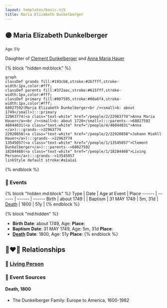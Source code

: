 ```yaml
---
layout: templates/basic.njk
title: Maria Elizabeth Dunkelberger
---
```

## 🟣 Maria Elizabeth Dunkelberger
<small>Age: 51y</small>

Daughter of [Clement Dunkelberger](/people/1/13545057) and [Anna Maria Hauer](/people/2/22963774)

{% block "hidden md:block" %}
```mermaid
graph
classDef grands fill:#193cb8,stroke:#2b7fff,stroke-width:1px,color:#fff;
classDef parents fill:#372aac,stroke:#615fff,stroke-width:1px,color:#fff;
classDef primary fill:#007595,stroke:#00a6f4,stroke-width:1px,color:#fff;
68027592(Maria Elizabeth Dunkelberger<br /><small>b: about 1749</small>):::primary
22963774(<a class="text-white" href="/people/2/22963774">Anna Maria Hauer</a><br /><small>b: about 1720</small>):::parents-->68027592
46044031(<a class="text-white" href="/people/4/46044031">Anna </a>):::grands-->22963774
22920858(<a class="text-white" href="/people/2/22920858">Johann Miehll Hauer</a>):::grands-->22963774
13545057(<a class="text-white" href="/people/1/13545057">Clement Dunkelberger</a>):::parents-->68027592
18284468(<a class="text-white" href="/people/1/18284468">Living Person</a>):::grands-->13545057
linkStyle default stroke:#a1a1a1
```
{% endblock %}

### 📆 Events

{% block "hidden md:block" %}
Type | Date | Age at Event | Place
------ | ------ | ------ | ------
Birth | about 1749 |  |
Baptism | 31 MAY 1749 | 5m, 31d |
[Death](#event-event-4) | 1800 | 51y |
{% endblock %}

{% block "md:hidden" %}
- **Birth**
**Date**: about 1749, Age:
**Place**:
- **Baptism**
**Date**: 31 MAY 1749, Age: 5m, 31d
**Place**:
- **[Death](#event-event-4)**
**Date**: 1800, Age: 51y
**Place**:
{% endblock %}

## 👩‍❤️‍👨 Relationships

### 🔵 [Living Person](/people/5/50533550)

### 📰 Event Sources

#### <a id="event-event-4"></a> Death, 1800
* The Dunkelberger Family: Europe to America, 1600-1982
